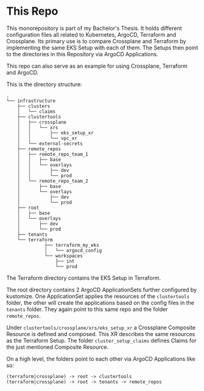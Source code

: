 # This Repo

This monorepository is part of my Bachelor's Thesis.
It holds different configuration files all related to Kubernetes, ArgoCD, Terraform and Crossplane.
Its primary use is to compare Crossplane and Terraform by implementing the same EKS Setup with each of them.
The Setups then point to the directories in this Repository via ArgoCD Applications.

This repo can also serve as an example for using Crossplane, Terraform and ArgoCD.

This is the directory structure:
```
.
└── infrastructure
    ├── clusters
    │   └── claims
    ├── clustertools
    │   ├── crossplane
    │   │   └── xrs
    │   │       ├── eks_setup_xr
    │   │       └── vpc_xr
    │   └── external-secrets
    ├── remote_repos
    │   ├── remote_repo_team_1
    │   │   ├── base
    │   │   └── overlays
    │   │       ├── dev
    │   │       └── prod
    │   └── remote_repo_team_2
    │       ├── base
    │       └── overlays
    │           ├── dev
    │           └── prod
    ├── root
    │   ├── base
    │   └── overlays
    │       ├── dev
    │       └── prod
    ├── tenants
    └── terraform
              ├── terraform_my_eks
              │   └── argocd_config
              └── workspaces
                  ├── int
                  └── prod
```
The Terraform directory contains the EKS Setup in Terraform. 

The root directory contains 2 ArgoCD ApplicationSets further configured by kustomize.
One ApplicationSet applies the resources of the `clustertools` folder, the other will create the applications based on the
config files in the `tenants` folder. They again point to this same repo and the folder `remote_repos`.

Under `clustertools/crossplane/xrs/eks_setup_xr` a Crossplane Composite Resource is defined and composed.
This XR describes the same resources as the Terraform Setup.
The folder `cluster_setup_claims` defines Claims for the just mentioned Composite Resource.

On a high level, the folders point to each other via ArgoCD Applications like so:
```
(terraform|crossplane) -> root -> clustertools
(terraform|crossplane) -> root -> tenants -> remote_repos
```
